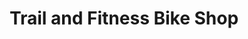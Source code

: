 ---
title: "Trail and Fitness Bike Shop"
url: /nashville-davidson/trail-and-fitness-bike-shop/
shop: Fahrrad
---